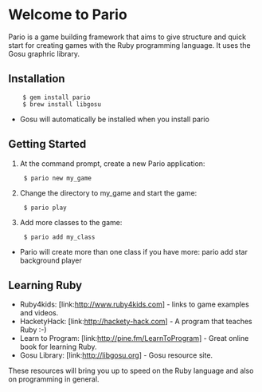 # Welcome to Pario

Pario is a game building framework that aims to give structure and quick start for creating games with the Ruby programming language. It uses the Gosu graphric library.

## Installation

        $ gem install pario
        $ brew install libgosu

* Gosu will automatically be installed when you install pario

## Getting Started

1. At the command prompt, create a new Pario application:

        $ pario new my_game

2. Change the directory to my_game and start the game:

        $ pario play

3. Add more classes to the game:

        $ pario add my_class
	
* Pario will create more than one class if you have more: pario add star background player

## Learning Ruby

* Ruby4kids: [link:http://www.ruby4kids.com] - links to game examples and videos.
* HacketyHack: [link:http://hackety-hack.com] - A program that teaches Ruby :-)
* Learn to Program: [link:http://pine.fm/LearnToProgram] - Great online book for learning Ruby.
* Gosu Library: [link:http://libgosu.org] - Gosu resource site.

These resources will bring you up to speed on the Ruby language and also on
programming in general.
